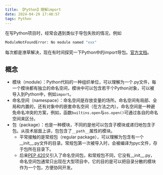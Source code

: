 ```yaml
---
title: 【Python】理解import
date: 2024-04-29 17:48:57
tags: Python
---
```


在写Python项目时，经常会遇到类似于导包失败的情况，例如

```bash
ModuleNotFoundError: No module named "xxx"
```

每次都是潦草解决，现在有时间探究一下Python中的import导包。[官方文档](https://docs.python.org/zh-cn/3/reference/import.html)。

## 概念

- 模块（module）：Python代码的一种组织单位，可以理解为一个.py文件，每一个模块都有独立的命名空间，模块中可以包含若干个Python对象，可以被导入到Python中，例如`import`。
- 命名空间（namespace）：命名空间是存放变量的场所。命名空间有局部、全局和内置的，还有对象中的嵌套命名空间（在方法之内）。命名空间是一种避免命名冲突的方案，例如，函数`builtins.open`与`os.open()`可通过各自的命名空间来区分。
- 包（package）：也是一种模块，不同的是他可以包含子模块或递归地包含子包。从技术层面上讲，包包含了`__path__`属性的模块。
  - 平常接触的是常规包（regular package），可以理解为包含有一个__init__.py文件的目录。常规包第一次被导入时，会被编译为pyc文件，存于包所在目录下。
  - 后来[PEP 420](https://peps.python.org/pep-0420/)又引入了命名空间包，和常规包不同，它没有__init__.py，命名空间包通常只出现在大型项目中，它的目的是可以把目录分散的模块作为一个包，方便协同开发。
